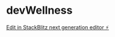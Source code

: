 # devWellness

[Edit in StackBlitz next generation editor ⚡️](https://stackblitz.com/~/github.com/CodeJunkie112/devWellness)